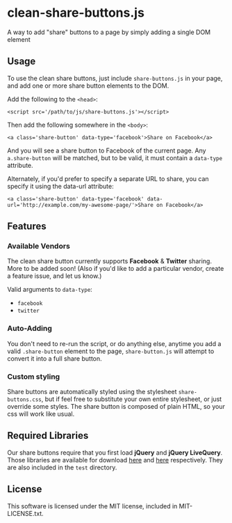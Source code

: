 # clean-share-buttons.js

A way to add "share" buttons to a page by simply adding a single DOM element

## Usage

To use the clean share buttons, just include `share-buttons.js` in your page, and add one or more share button elements to the DOM.

Add the following to the `<head>`:

	<script src='/path/to/js/share-buttons.js'></script>

Then add the following somewhere in the `<body>`:

	<a class='share-button' data-type='facebook'>Share on Facebook</a>

And you will see a share button to Facebook of the current page. Any `a.share-button` will be matched, but to be valid, it must contain a `data-type` attribute.

Alternately, if you'd prefer to specify a separate URL to share, you can specify it using the data-url attribute:

	<a class='share-button' data-type='facebook' data-url='http://example.com/my-awesome-page/'>Share on Facebook</a>

## Features

### Available Vendors

The clean share button currently supports **Facebook** & **Twitter** sharing. More to be added soon! (Also if you'd like to add a particular vendor, create a feature issue, and let us know.)

Valid arguments to `data-type`:

* `facebook`
* `twitter`

### Auto-Adding

You don't need to re-run the script, or do anything else, anytime you add a valid `.share-button` element to the page, `share-button.js` will attempt to convert it into a full share button.

### Custom styling

Share buttons are automatically styled using the stylesheet `share-buttons.css`, but if feel free to substitute your own entire stylesheet, or just override some styles. The share button is composed of plain HTML, so your css will work like usual.

## Required Libraries

Our share buttons require that you first load **jQuery** and **jQuery LiveQuery**. Those libraries are available for download [here](https://ajax.googleapis.com/ajax/libs/jquery/1.10.2/jquery.min.js) and [here](https://raw.github.com/brandonaaron/livequery/master/jquery.livequery.js) respectively. They are also included in the `test` directory.


## License

This software is licensed under the MIT license, included in MIT-LICENSE.txt.
